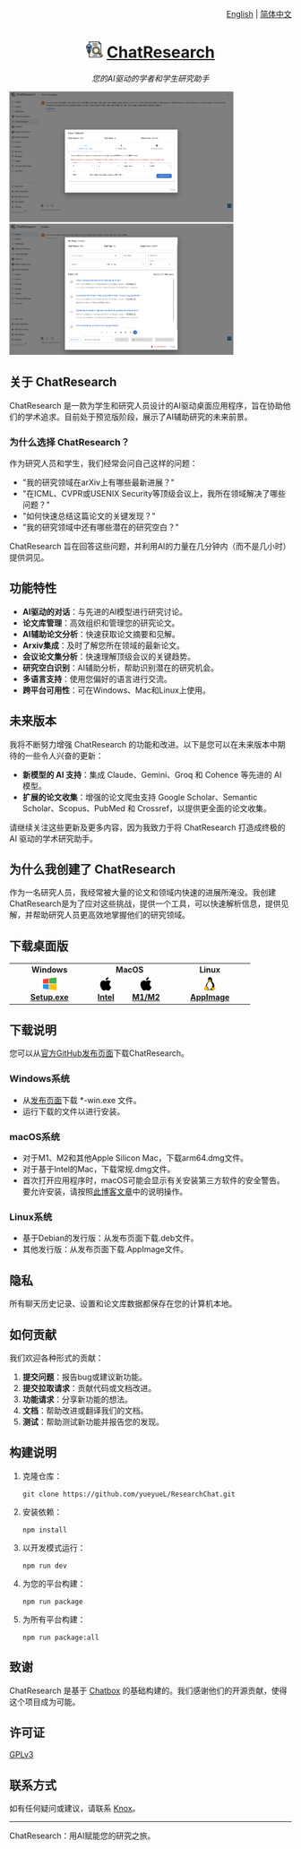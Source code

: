 <p align="right">
  <a href="README.md">English</a> |
  <a href="README-CN.md">简体中文</a>
</p>

<h1 align="center">
<img src='./docs/pic/icon.png' width='30'>
<span><a href="https://yueyuel.github.io/ResearchChat/">ChatResearch</a></span>
</h1>

<p align="center">
    <em>您的AI驱动的学者和学生研究助手</em>
</p>

<a href="./docs/pic/demo1.png"><img src="./docs/pic/demo1.png" width="400"/></a>
<a href="./docs/pic/demo2.png"><img src="./docs/pic/demo2.png" width="400"/></a>

## 关于 ChatResearch

ChatResearch 是一款为学生和研究人员设计的AI驱动桌面应用程序，旨在协助他们的学术追求。目前处于预览版阶段，展示了AI辅助研究的未来前景。

### 为什么选择 ChatResearch？

作为研究人员和学生，我们经常会问自己这样的问题：

- "我的研究领域在arXiv上有哪些最新进展？"
- "在ICML、CVPR或USENIX Security等顶级会议上，我所在领域解决了哪些问题？"
- "如何快速总结这篇论文的关键发现？"
- "我的研究领域中还有哪些潜在的研究空白？"

ChatResearch 旨在回答这些问题，并利用AI的力量在几分钟内（而不是几小时）提供洞见。

## 功能特性

- **AI驱动的对话**：与先进的AI模型进行研究讨论。
- **论文库管理**：高效组织和管理您的研究论文。
- **AI辅助论文分析**：快速获取论文摘要和见解。
- **Arxiv集成**：及时了解您所在领域的最新论文。
- **会议论文集分析**：快速理解顶级会议的关键趋势。
- **研究空白识别**：AI辅助分析，帮助识别潜在的研究机会。
- **多语言支持**：使用您偏好的语言进行交流。
- **跨平台可用性**：可在Windows、Mac和Linux上使用。

## 未来版本

我将不断努力增强 ChatResearch 的功能和改进。以下是您可以在未来版本中期待的一些令人兴奋的更新：

- **新模型的 AI 支持**：集成 Claude、Gemini、Groq 和 Cohence 等先进的 AI 模型。
- **扩展的论文收集**：增强的论文爬虫支持 Google Scholar、Semantic Scholar、Scopus、PubMed 和 Crossref，以提供更全面的论文收集。

请继续关注这些更新及更多内容，因为我致力于将 ChatResearch 打造成终极的 AI 驱动的学术研究助手。

## 为什么我创建了 ChatResearch

作为一名研究人员，我经常被大量的论文和领域内快速的进展所淹没。我创建ChatResearch是为了应对这些挑战，提供一个工具，可以快速解析信息，提供见解，并帮助研究人员更高效地掌握他们的研究领域。

## 下载桌面版

<table style="width: 100%">
  <tr>
    <td width="25%" align="center">
      <b>Windows</b>
    </td>
    <td width="25%" align="center" colspan="2">
      <b>MacOS</b>
    </td>
    <td width="25%" align="center">
      <b>Linux</b>
    </td>
  </tr>
  <tr style="text-align: center">
    <td align="center" valign="middle">
      <a href='https://github.com/yueyueL/ResearchChat/releases/download/v0.10.0/ChatResearch-0.10.0-Setup.exe'>
        <img src='./docs/pic/windows.png' style="height:24px; width: 24px" />
        <br />
        <b>Setup.exe</b>
      </a>
    </td>
    <td align="center" valign="middle">
      <a href='https://github.com/yueyueL/ResearchChat/releases/download/v0.10.0/ChatResearch-0.10.0.dmg'>
        <img src='./docs/pic/mac.png' style="height:24px; width: 24px" />
        <br />
        <b>Intel</b>
      </a>
    </td>
    <td align="center" valign="middle">
      <a href='https://github.com/yueyueL/ResearchChat/releases/download/v0.10.0/ChatResearch-0.10.0-arm64.dmg'>
        <img src='./docs/pic/mac.png' style="height:24px; width: 24px" />
        <br />
        <b>M1/M2</b>
      </a>
    </td>
    <td align="center" valign="middle">
      <a href='https://github.com/yueyueL/ResearchChat/releases/download/v0.10.0/ChatResearch-0.10.0-arm64.AppImage'>
        <img src='./docs/pic/linux.png' style="height:24px; width: 24px" />
        <br />
        <b>AppImage</b>
      </a>
    </td>
  </tr>
</table>

## 下载说明
您可以从[官方GitHub发布页面](https://github.com/yueyueL/ResearchChat/releases/)下载ChatResearch。

### Windows系统

- 从[发布页面](https://github.com/yueyueL/ResearchChat/releases/)下载 *-win.exe 文件。
- 运行下载的文件以进行安装。

### macOS系统

- 对于M1、M2和其他Apple Silicon Mac，下载arm64.dmg文件。
- 对于基于Intel的Mac，下载常规.dmg文件。
- 首次打开应用程序时，macOS可能会显示有关安装第三方软件的安全警告。要允许安装，请按照[此博客文章](https://helpcenter.trendmicro.com/en-us/article/tmka-20627)中的说明操作。

### Linux系统
- 基于Debian的发行版：从发布页面下载.deb文件。
- 其他发行版：从发布页面下载.AppImage文件。

## 隐私
所有聊天历史记录、设置和论文库数据都保存在您的计算机本地。

## 如何贡献

我们欢迎各种形式的贡献：

1. **提交问题**：报告bug或建议新功能。
2. **提交拉取请求**：贡献代码或文档改进。
3. **功能请求**：分享新功能的想法。
4. **文档**：帮助改进或翻译我们的文档。
5. **测试**：帮助测试新功能并报告您的发现。

## 构建说明

1. 克隆仓库：
   ```
   git clone https://github.com/yueyueL/ResearchChat.git
   ```

2. 安装依赖：
   ```
   npm install
   ```

3. 以开发模式运行：
   ```
   npm run dev
   ```

4. 为您的平台构建：
   ```
   npm run package
   ```

5. 为所有平台构建：
   ```
   npm run package:all
   ```

## 致谢

ChatResearch 是基于 [Chatbox](https://github.com/Bin-Huang/chatbox) 的基础构建的。我们感谢他们的开源贡献，使得这个项目成为可能。

## 许可证

[GPLv3](./LICENSE)

## 联系方式

如有任何疑问或建议，请联系 [Knox](https://yueyuel.github.io)。

---

ChatResearch：用AI赋能您的研究之旅。